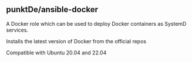 ## punktDe/ansible-docker

A Docker role which can be used to deploy Docker containers as SystemD services.

Installs the latest version of Docker from the official repos

Compatible with Ubuntu 20.04 and 22.04
